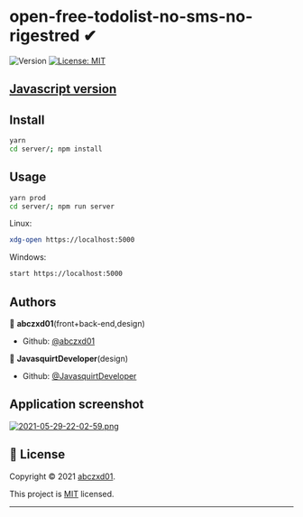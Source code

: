 # open-free-todolist-no-sms-no-rigestred ✔
![Version](https://img.shields.io/badge/version-1.0-blue.svg?cacheSeconds=2592000)
[![License: MIT](https://img.shields.io/github/license/abczxd01/open-free-todolist-no-sms-no-rigestred)](https://github.com/abczxd01/open-free-todolist-no-sms-no-rigestred/blob/master/LICENSE)

## [Javascript version](https://github.com/abczxd01/open-free-todolist-no-sms-no-rigestred-react)

## Install

```sh
yarn
cd server/; npm install
```

## Usage
```sh
yarn prod
cd server/; npm run server
```
Linux:
```sh
xdg-open https://localhost:5000
```
Windows:
```sh
start https://localhost:5000
```

## Authors

👤 **abczxd01**(front+back-end,design)
* Github: [@abczxd01](https://github.com/abczxd01)

👤 **JavasquirtDeveloper**(design)
* Github: [@JavasquirtDeveloper](https://github.com/JavasquirtDeveloper)

## Application screenshot
[![2021-05-29-22-02-59.png](https://i.postimg.cc/MKmxXV0Y/2021-05-29-22-02-59.png)](https://postimg.cc/0bjhB6B6)

## 📝 License

Copyright © 2021 [abczxd01](https://github.com/abczxd01).

This project is [MIT](https://github.com/abczxd01/open-free-todolist-no-sms-no-rigestred/blob/master/LICENSE) licensed.

***

